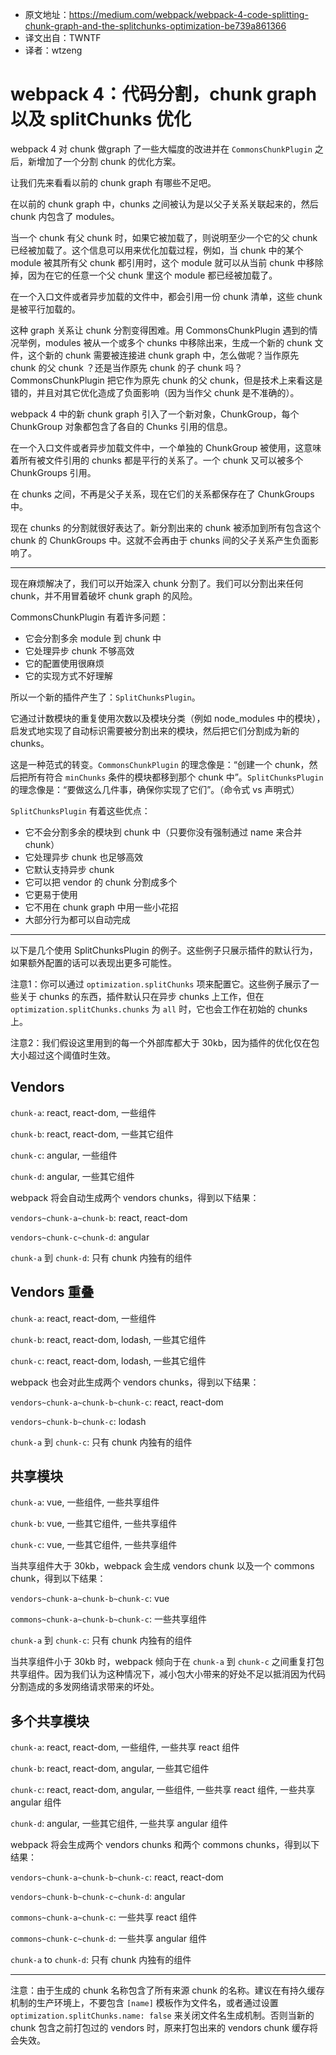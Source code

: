 * 原文地址：https://medium.com/webpack/webpack-4-code-splitting-chunk-graph-and-the-splitchunks-optimization-be739a861366
* 译文出自：TWNTF
* 译者：wtzeng

# webpack 4：代码分割，chunk graph 以及 splitChunks 优化

webpack 4 对 chunk 做graph 了一些大幅度的改进并在 `CommonsChunkPlugin` 之后，新增加了一个分割 chunk 的优化方案。

让我们先来看看以前的 chunk graph 有哪些不足吧。

在以前的 chunk graph 中，chunks 之间被认为是以父子关系关联起来的，然后 chunk 内包含了 modules。

当一个 chunk 有父 chunk 时，如果它被加载了，则说明至少一个它的父 chunk 已经被加载了。这个信息可以用来优化加载过程，例如，当 chunk 中的某个 module 被其所有父 chunk 都引用时，这个 module 就可以从当前 chunk 中移除掉，因为在它的任意一个父 chunk 里这个 module 都已经被加载了。

在一个入口文件或者异步加载的文件中，都会引用一份 chunk 清单，这些 chunk 是被平行加载的。

这种 graph 关系让 chunk 分割变得困难。用 CommonsChunkPlugin 遇到的情况举例，modules 被从一个或多个 chunks 中移除出来，生成一个新的 chunk 文件，这个新的 chunk 需要被连接进 chunk graph 中，怎么做呢？当作原先 chunk 的父 chunk ？还是当作原先 chunk 的子 chunk 吗？CommonsChunkPlugin 把它作为原先 chunk 的父 chunk，但是技术上来看这是错的，并且对其它优化造成了负面影响（因为当作父 chunk 是不准确的）。

webpack 4 中的新 chunk graph 引入了一个新对象，ChunkGroup，每个 ChunkGroup 对象都包含了各自的 Chunks 引用的信息。

在一个入口文件或者异步加载文件中，一个单独的 ChunkGroup 被使用，这意味着所有被文件引用的 chunks 都是平行的关系了。一个 chunk 又可以被多个 ChunkGroups 引用。

在 chunks 之间，不再是父子关系，现在它们的关系都保存在了 ChunkGroups 中。

现在 chunks 的分割就很好表达了。新分割出来的 chunk 被添加到所有包含这个 chunk 的 ChunkGroups 中。这就不会再由于 chunks 间的父子关系产生负面影响了。

---

现在麻烦解决了，我们可以开始深入 chunk 分割了。我们可以分割出来任何 chunk，并不用冒着破坏 chunk graph 的风险。

CommonsChunkPlugin 有着许多问题：

* 它会分割多余 module 到 chunk 中
* 它处理异步 chunk 不够高效
* 它的配置使用很麻烦
* 它的实现方式不好理解

所以一个新的插件产生了：`SplitChunksPlugin`。

它通过计数模块的重复使用次数以及模块分类（例如 node_modules 中的模块），启发式地实现了自动标识需要被分割出来的模块，然后把它们分割成为新的 chunks。

这是一种范式的转变。`CommonsChunkPlugin` 的理念像是：“创建一个 chunk，然后把所有符合 `minChunks` 条件的模块都移到那个 chunk 中”。`SplitChunksPlugin` 的理念像是：“要做这么几件事，确保你实现了它们”。（命令式 vs 声明式）

`SplitChunksPlugin` 有着这些优点：

* 它不会分割多余的模块到 chunk 中（只要你没有强制通过 name 来合并 chunk）
* 它处理异步 chunk 也足够高效
* 它默认支持异步 chunk
* 它可以把 vendor  的 chunk 分割成多个
* 它更易于使用
* 它不用在 chunk graph 中用一些小花招
* 大部分行为都可以自动完成

---

以下是几个使用 SplitChunksPlugin 的例子。这些例子只展示插件的默认行为，如果额外配置的话可以表现出更多可能性。

注意1：你可以通过 `optimization.splitChunks` 项来配置它。这些例子展示了一些关于 chunks 的东西，插件默认只在异步 chunks 上工作，但在 `optimization.splitChunks.chunks` 为 `all` 时，它也会工作在初始的 chunks 上。

注意2：我们假设这里用到的每一个外部库都大于 30kb，因为插件的优化仅在包大小超过这个阈值时生效。

## Vendors

`chunk-a`: react, react-dom, 一些组件

`chunk-b`: react, react-dom, 一些其它组件

`chunk-c`: angular, 一些组件

`chunk-d`: angular, 一些其它组件

webpack 将会自动生成两个 vendors chunks，得到以下结果：

`vendors~chunk-a~chunk-b`: react, react-dom

`vendors~chunk-c~chunk-d`: angular

`chunk-a` 到 `chunk-d`: 只有 chunk 内独有的组件

## Vendors 重叠

`chunk-a`: react, react-dom, 一些组件

`chunk-b`: react, react-dom, lodash, 一些其它组件

`chunk-c`: react, react-dom, lodash, 一些其它组件

webpack 也会对此生成两个 vendors chunks，得到以下结果：

`vendors~chunk-a~chunk-b~chunk-c`: react, react-dom

`vendors~chunk-b~chunk-c`: lodash

`chunk-a` 到 `chunk-c`: 只有 chunk 内独有的组件

## 共享模块

`chunk-a`: vue, 一些组件, 一些共享组件

`chunk-b`: vue, 一些其它组件, 一些共享组件

`chunk-c`: vue, 一些其它组件, 一些共享组件

当共享组件大于 30kb，webpack 会生成 vendors chunk 以及一个 commons chunk，得到以下结果：

`vendors~chunk-a~chunk-b~chunk-c`: vue

`commons~chunk-a~chunk-b~chunk-c`: 一些共享组件

`chunk-a` 到 `chunk-c`: 只有 chunk 内独有的组件

当共享组件小于 30kb 时，webpack 倾向于在 `chunk-a` 到 `chunk-c` 之间重复打包共享组件。因为我们认为这种情况下，减小包大小带来的好处不足以抵消因为代码分割造成的多发网络请求带来的坏处。

## 多个共享模块

`chunk-a`: react, react-dom, 一些组件, 一些共享 react 组件

`chunk-b`: react, react-dom, angular, 一些其它组件

`chunk-c`: react, react-dom, angular, 一些组件, 一些共享 react 组件, 一些共享 angular 组件

`chunk-d`: angular, 一些其它组件, 一些共享 angular 组件

webpack 将会生成两个 vendors chunks 和两个 commons chunks，得到以下结果：

`vendors~chunk-a~chunk-b~chunk-c`: react, react-dom

`vendors~chunk-b~chunk-c~chunk-d`: angular

`commons~chunk-a~chunk-c`: 一些共享 react 组件

`commons~chunk-c~chunk-d`: 一些共享 angular 组件

`chunk-a` to `chunk-d`: 只有 chunk 内独有的组件

---

注意：由于生成的 chunk 名称包含了所有来源 chunk 的名称。建议在有持久缓存机制的生产环境上，不要包含 `[name]` 模板作为文件名，或者通过设置 `optimization.splitChunks.name: false` 来关闭文件名生成机制。否则当新的 chunk 包含之前打包过的 vendors 时，原来打包出来的 vendors chunk 缓存将会失效。